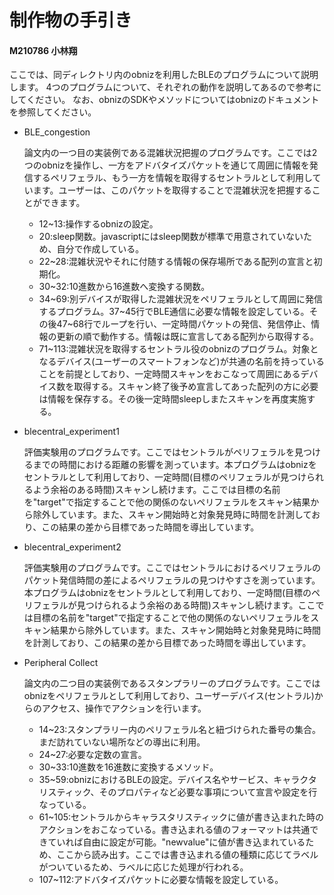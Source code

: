# 制作物の手引き
#### M210786 小林翔

ここでは、同ディレクトリ内のobnizを利用したBLEのプログラムについて説明します。
4つのプログラムについて、それぞれの動作を説明してあるので参考にしてください。
なお、obnizのSDKやメソッドについてはobnizのドキュメントを参照してください。

* BLE_congestion

    論文内の一つ目の実装例である混雑状況把握のプログラムです。ここでは2つのobnizを操作し、一方をアドバタイズパケットを通じて周囲に情報を発信するペリフェラル、もう一方を情報を取得するセントラルとして利用しています。ユーザーは、このパケットを取得することで混雑状況を把握することができます。

    * 12~13:操作するobnizの設定。
    * 20:sleep関数。javascriptにはsleep関数が標準で用意されていないため、自分で作成している。
    * 22~28:混雑状況やそれに付随する情報の保存場所である配列の宣言と初期化。
    * 30~32:10進数から16進数へ変換する関数。
    * 34~69:別デバイスが取得した混雑状況をペリフェラルとして周囲に発信するプログラム。37~45行でBLE通信に必要な情報を設定している。その後47~68行でループを行い、一定時間パケットの発信、発信停止、情報の更新の順で動作する。情報は既に宣言してある配列から取得する。
    * 71~113:混雑状況を取得するセントラル役のobnizのプログラム。対象となるデバイス(ユーザーのスマートフォンなど)が共通の名前を持っていることを前提としており、一定時間スキャンをおこなって周囲にあるデバイス数を取得する。スキャン終了後予め宣言してあった配列の方に必要は情報を保存する。その後一定時間sleepしまたスキャンを再度実施する。

* blecentral_experiment1

    評価実験用のプログラムです。ここではセントラルがペリフェラルを見つけるまでの時間における距離の影響を測っています。本プログラムはobnizをセントラルとして利用しており、一定時間(目標のペリフェラルが見つけられるよう余裕のある時間)スキャンし続けます。ここでは目標の名前を"target"で指定することで他の関係のないペリフェラルをスキャン結果から除外しています。また、スキャン開始時と対象発見時に時間を計測しており、この結果の差から目標であった時間を導出しています。

* blecentral_experiment2

    評価実験用のプログラムです。ここではセントラルにおけるペリフェラルのパケット発信時間の差によるペリフェラルの見つけやすさを測っています。本プログラムはobnizをセントラルとして利用しており、一定時間(目標のペリフェラルが見つけられるよう余裕のある時間)スキャンし続けます。ここでは目標の名前を"target"で指定することで他の関係のないペリフェラルをスキャン結果から除外しています。また、スキャン開始時と対象発見時に時間を計測しており、この結果の差から目標であった時間を導出しています。

* Peripheral Collect

    論文内の二つ目の実装例であるスタンプラリーのプログラムです。ここではobnizをペリフェラルとして利用しており、ユーザーデバイス(セントラル)からのアクセス、操作でアクションを行います。

    * 14~23:スタンプラリー内のペリフェラル名と紐づけられた番号の集合。まだ訪れていない場所などの導出に利用。
    * 24~27:必要な定数の宣言。
    * 30~33:10進数を16進数に変換するメソッド。
    * 35~59:obnizにおけるBLEの設定。デバイス名やサービス、キャラクタリスティック、そのプロパティなど必要な事項について宣言や設定を行なっている。
    * 61~105:セントラルからキャラスタリスティックに値が書き込まれた時のアクションをおこなっている。書き込まれる値のフォーマットは共通できていれば自由に設定が可能。"newvalue"に値が書き込まれているため、ここから読み出す。ここでは書き込まれる値の種類に応じてラベルがついているため、ラベルに応じた処理が行われる。
    * 107~112:アドバタイズパケットに必要な情報を設定している。